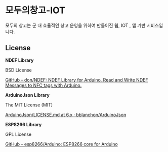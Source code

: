 # 모두의창고-IOT


모두의 창고는 군 내 효율적인 창고 운영을 위하여 만들어진 웹, IOT , 앱 기반 서비스입니다.  

## License


**NDEF Library**

BSD License

[GitHub - don/NDEF: NDEF Library for Arduino. Read and Write NDEF Messages to NFC tags with Arduino.](https://github.com/don/NDEF)

**ArduinoJson Library**

The MIT License (MIT)

[ArduinoJson/LICENSE.md at 6.x · bblanchon/ArduinoJson](https://github.com/bblanchon/ArduinoJson/blob/6.x/LICENSE.md)

**ESP8266 Library**

GPL License

[GitHub - esp8266/Arduino: ESP8266 core for Arduino](https://github.com/esp8266/Arduino)
